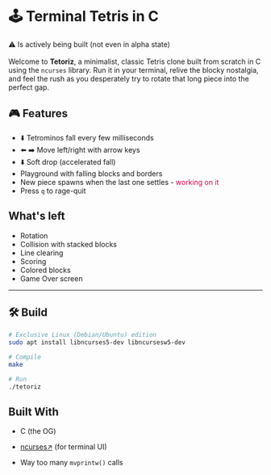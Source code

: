 # 🕹️ Terminal Tetris in C
⚠ Is actively being built (not even in alpha state)<br><br>
Welcome to **Tetoriz**, a minimalist, classic Tetris clone built from scratch in C using the `ncurses` library. Run it in your terminal, relive the blocky nostalgia, and feel the rush as you desperately try to rotate that long piece into the perfect gap.

## 🎮 Features

- ⬇️ Tetrominos fall every few milliseconds
- ⬅️ ➡️ Move left/right with arrow keys
- ⬇️ Soft drop (accelerated fall)
- Playground with falling blocks and borders
- New piece spawns when the last one settles - <span style="color: #E4004B">working on it</span>
- Press `q` to rage-quit

## What's left

- Rotation 
- Collision with stacked blocks
- Line clearing
- Scoring
- Colored blocks
- Game Over screen

---

## 🛠️ Build

```bash
# Exclusive Linux (Debian/Ubuntu) edition
sudo apt install libncurses5-dev libncursesw5-dev

# Compile
make

# Run
./tetoriz
```

## Built With

- C (the OG)

- [ncurses↗](https://invisible-island.net/ncurses/)
 (for terminal UI)

- Way too many `mvprintw()` calls
